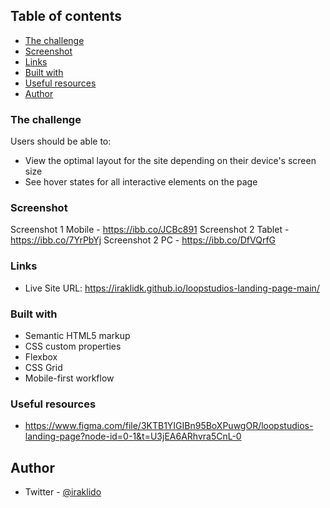 ## Table of contents

  - [The challenge](#the-challenge)
  - [Screenshot](#screenshot)
  - [Links](#links)
  - [Built with](#built-with)
  - [Useful resources](#useful-resources)
  - [Author](#author)

### The challenge

Users should be able to:

- View the optimal layout for the site depending on their device's screen size
- See hover states for all interactive elements on the page

### Screenshot

Screenshot 1 Mobile - https://ibb.co/JCBc891
Screenshot 2 Tablet - https://ibb.co/7YrPbYj
Screenshot 2 PC - https://ibb.co/DfVQrfG

### Links

- Live Site URL: https://iraklidk.github.io/loopstudios-landing-page-main/

### Built with

- Semantic HTML5 markup
- CSS custom properties
- Flexbox
- CSS Grid
- Mobile-first workflow

### Useful resources

- https://www.figma.com/file/3KTB1YIGIBn95BoXPuwgOR/loopstudios-landing-page?node-id=0-1&t=U3jEA6ARhvra5CnL-0

## Author

- Twitter - [@iraklido](https://www.twitter.com/iraklido)
